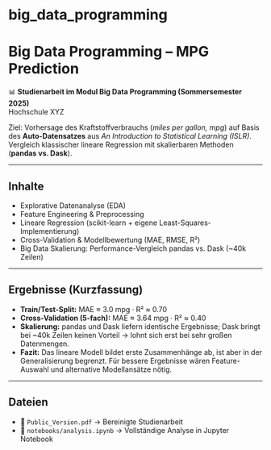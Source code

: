 # big_data_programming
# Big Data Programming – MPG Prediction

📊 **Studienarbeit im Modul Big Data Programming (Sommersemester 2025)**  
Hochschule XYZ  

Ziel: Vorhersage des Kraftstoffverbrauchs (*miles per gallon, mpg*) auf Basis des **Auto-Datensatzes** aus *An Introduction to Statistical Learning (ISLR)*.  
Vergleich klassischer lineare Regression mit skalierbaren Methoden (**pandas vs. Dask**).

---

## Inhalte
- Explorative Datenanalyse (EDA)
- Feature Engineering & Preprocessing
- Lineare Regression (scikit-learn + eigene Least-Squares-Implementierung)
- Cross-Validation & Modellbewertung (MAE, RMSE, R²)
- Big Data Skalierung: Performance-Vergleich pandas vs. Dask (~40k Zeilen)

---

## Ergebnisse (Kurzfassung)
- **Train/Test-Split:** MAE ≈ 3.0 mpg · R² ≈ 0.70  
- **Cross-Validation (5-fach):** MAE ≈ 3.64 mpg · R² ≈ 0.40  
- **Skalierung:** pandas und Dask liefern identische Ergebnisse; Dask bringt bei ~40k Zeilen keinen Vorteil → lohnt sich erst bei sehr großen Datenmengen.  
- **Fazit:** Das lineare Modell bildet erste Zusammenhänge ab, ist aber in der Generalisierung begrenzt. Für bessere Ergebnisse wären Feature-Auswahl und alternative Modellansätze nötig.

---

## Dateien
- 📄 `Public_Version.pdf` → Bereinigte Studienarbeit  
- 📓 `notebooks/analysis.ipynb` → Vollständige Analyse in Jupyter Notebook  
